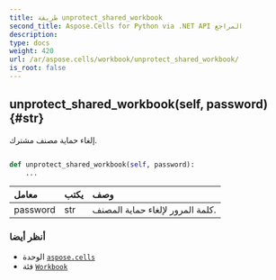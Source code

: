 ```yaml
---
title: طريقة unprotect_shared_workbook
second_title: Aspose.Cells for Python via .NET API المراجع
description:
type: docs
weight: 420
url: /ar/aspose.cells/workbook/unprotect_shared_workbook/
is_root: false
---
```

##  unprotect_shared_workbook(self, password) {#str}
إلغاء حماية مصنف مشترك.



```python

def unprotect_shared_workbook(self, password):
    ...
```


| معامل| يكتب| وصف|
| :- | :- | :- |
| password | str | كلمة المرور لإلغاء حماية المصنف.|



###  أنظر أيضا
* الوحدة [`aspose.cells`](../../)
* فئة [`Workbook`](/cells/python-net/ar/aspose.cells/workbook)
